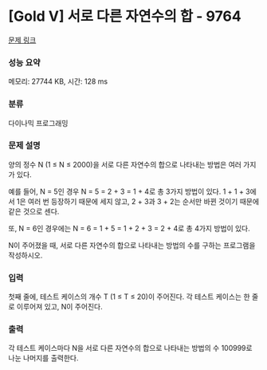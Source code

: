 # [Gold V] 서로 다른 자연수의 합 - 9764 

[문제 링크](https://www.acmicpc.net/problem/9764) 

### 성능 요약

메모리: 27744 KB, 시간: 128 ms

### 분류

다이나믹 프로그래밍

### 문제 설명

<p>양의 정수 N (1 ≤ N ≤ 2000)을 서로 다른 자연수의 합으로 나타내는 방법은 여러 가지가 있다.</p>

<p>예를 들어, N = 5인 경우 N = 5 = 2 + 3 = 1 + 4로 총 3가지 방법이 있다. 1 + 1 + 3에서 1은 여러 번 등장하기 때문에 세지 않고, 2 + 3과 3 + 2는 순서만 바뀐 것이기 때문에 같은 것으로 센다.</p>

<p>또, N = 6인 경우에는 N = 6 = 1 + 5 = 1 + 2 + 3 = 2 + 4로 총 4가지 방법이 있다.</p>

<p>N이 주어졌을 때, 서로 다른 자연수의 합으로 나타내는 방법의 수를 구하는 프로그램을 작성하시오.</p>

### 입력 

 <p>첫째 줄에, 테스트 케이스의 개수 T (1 ≤ T ≤ 20)이 주어진다. 각 테스트 케이스는 한 줄로 이루어져 있고, N이 주어진다.</p>

### 출력 

 <p>각 테스트 케이스마다 N을 서로 다른 자연수의 합으로 나타내는 방법의 수 100999로 나눈 나머지를 출력한다. </p>

